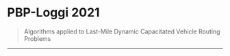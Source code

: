 # PBP-Loggi 2021
> Algorithms applied to Last-Mile Dynamic Capacitated Vehicle Routing Problems
---
